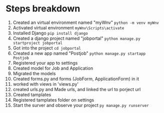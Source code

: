 # Steps breakdown

1. Created an virtual environment named "myWnv" ```python -m venv myWnv```
2. Activated virtual environment ```myWnv\Scripts\activate```
3. Installed Django ```pip install django```
4. Created a django project named "jobportal" ```python manage.py startproject jobportal```
5. Got into the project ```cd jobportal```
6. Created a new app named "Postjob" ```python manage.py startapp Postjob```
7. Registered your app to settings
8. Created model for Job and Application
9. Migrated the models
10. Created forms.py and forms (JobForm, ApplicationForm) in it
11. worked with views in 'views.py'
12. created urls.py and Made urls, and linked the url to porject url
13. Created tamplates
14. Registered tamplates folder on settings
15. Start the surver and observe your project ```py manage.py runserver```

